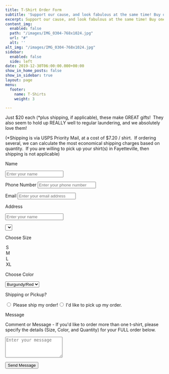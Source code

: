 ```yaml
---
title: T-Shirt Order Form
subtitle: 'Support our cause, and look fabulous at the same time! Buy one of our t-shirts. '
excerpt: Support our cause, and look fabulous at the same time! Buy one of our t-shirts.
content_img:
  enabled: false
  path: "/images/IMG_0304-768x1024.jpg"
  url: "#"
  alt: ''
alt_img: "/images/IMG_0304-768x1024.jpg"
sidebar:
  enabled: false
  side: left
date: 2019-12-30T06:00:00.000+00:00
show_in_home_posts: false
show_in_sidebar: true
layout: page
menu:
  footer:
    name: T-Shirts
    weight: 3

---
```

Just $20 each (*plus shipping, if applicable), these make GREAT gifts!  They also seem to hold up REALLY well to regular laundering, and we absolutely love them!

(*Shipping is via USPS Priority Mail, at a cost of $7.20 / shirt.  If ordering several, we can calculate the most economical shipping charges based on quantity.  If you are willing to pick up your shirt(s) in Fayetteville, then shipping is not applicable)

<form name="shirtForm" method="POST" netlify-honeypot="bot-field" data-netlify="true" id="shirt-form" class="shirt-form">

<p class="form-row">

<label class="form-label" for="shirt-name">Name</label>

<input type="text" name="shirt-name" id="shirt-name" class="form-input" placeholder="Enter your name" required> <span class="input-focus" aria-hidden="true"></span> </p>

<p class="form-row"> <label class="form-label" for="shirt-phone">Phone Number</label> <input type="phone" name="shirt-phone" id="shirt-phone" class="form-input" placeholder="Enter your phone number" required> <span class="input-focus" aria-hidden="true"></span> </p>

<p class="form-row"> <label class="form-label" for="shirt-email">Email</label> <input type="email" name="shirt-email" id="shirt-email" class="form-input" placeholder="Enter your email address" required> <span class="input-focus" aria-hidden="true"></span> </p>

<p class="form-row"> <label class="form-label" for="shirt-address">Address</label>

<input type="text" name="shirt-address" id="shirt-address" class="form-input" placeholder="Enter your name" required>  <span class="input-focus" aria-hidden="true" required></span> </p>

<p class="form-row">

<select name="size" id="size">

<label class="form-label" for="size">Choose Size</label>

<option value="Small">S</option> <option value="Medium">M</option> <option value="Large">L</option>  <option value="Extra Large">XL</option> </select></p>

<p class="form-row">

<label class="form-label" for="color">Choose Color</label>

<select name="color" id="color">

<option value="Burgundy/Red">Burgundy/Red</option> <option value="Purple">Purple</option> <option value="Turquoise">Turquoise</option> </select></p>

<p class="form-row" id="shipping-radio">

<p><label for="shipping-radio">Shipping or Pickup?</label></p><input type="radio" id="shipping-yes" name="shipping" value="Please ship my order!"> <label for="shipping-yes">Please ship my order!</label><input type="radio" id="shipping-no" name="shipping" value="I'd like to pick up my order."> <label for="shipping-no">I'd like to pick up my order.</label>

</p>

<p class="form-row"> <label class="form-label" for="shirt-message">Message</label>

<p>Comment or Message - If you'd like to order more than one t-shirt, please specify the details (Size, Color, and Quantity) for your FULL order below.</p>

 <textarea name="message" id="shirt-message" class="form-textarea" rows="4" placeholder="Enter your message" required></textarea> <span class="input-focus" aria-hidden="true" required></span> </p>

<input type="hidden" name="form-name" value="shirtForm" /> <p class="form-row form-submit">

<button type="submit" class="primary button">Send Message</button> </p> </form>